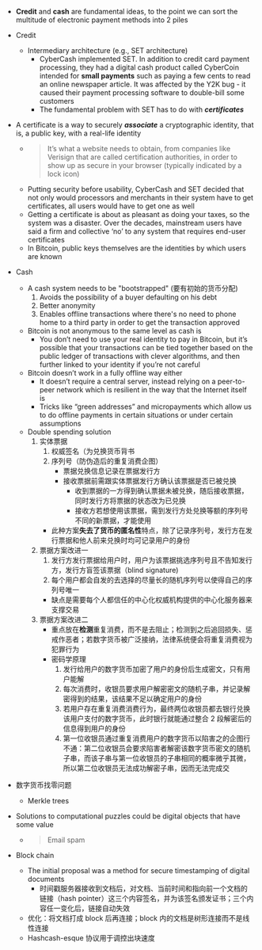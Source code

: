 <!-- https://bitcoinbook.cs.princeton.edu/ -->
- **Credit** and **cash** are fundamental ideas, to the point we can sort the multitude of electronic payment methods into 2 piles

- Credit
    - Intermediary architecture (e.g., SET architecture)
        - CyberCash implemented SET. In addition to credit card payment processing, they had a digital cash product called CyberCoin intended for **small payments** such as paying a few cents to read an online newspaper article. It was affected by the Y2K bug - it caused their payment processing software to double-bill some customers
        - The fundamental problem with SET has to do with ***certificates***
- A certificate is a way to securely ***associate*** a cryptographic identity, that is, a public key, with a real-life identity
    - > It’s what a website needs to obtain, from companies like Verisign that are called certification authorities, in order to show up as secure in your browser (typically indicated by a lock icon)
    - Putting security before usability, CyberCash and SET decided that not only would processors and merchants in their system have to get certificates, all users would have to get one as well
    - Getting a certificate is about as pleasant as doing your taxes, so the system was a disaster. Over the decades, mainstream users have said a firm and collective ‘no’ to any system that requires end-user certificates
    - In Bitcoin, public keys themselves are the identities by which users are known

- Cash
    - A cash system needs to be "bootstrapped" (要有初始的货币分配)
        1. Avoids the possibility of a buyer defaulting on his debt
        2. Better anonymity
        3. Enables offline transactions where there's no need to phone home to a third party in order to get the transaction approved
    - Bitcoin is not anonymous to the same level as cash is
        - You don’t need to use your real identity to pay in Bitcoin, but it’s possible that your transactions can be tied together based on the public ledger of transactions with clever algorithms, and then further linked to your identity if you’re not careful
    - Bitcoin doesn’t work in a fully offline way either
        - It doesn’t require a central server, instead relying on a peer-to-peer network which is resilient in the way that the Internet itself is
        - Tricks like “green addresses” and micropayments which allow us to do offline payments in certain situations or under certain assumptions
    - Double spending solution
        1. 实体票据
            1. 权威签名（为兑换货币背书
            2. 序列号（防伪造后的重复消费企图）
                - 票据兑换信息记录在票据发行方
                - 接收票据前需跟实体票据发行方确认该票据是否已被兑换
                    - 收到票据的一方得到确认票据未被兑换，随后接收票据，同时发行方将票据的状态改为已兑换
                    - 接收方若想使用该票据，需到发行方处兑换等额的序列号不同的新票据，才能使用
            - 此种方案**失去了货币的匿名性**特点，除了记录序列号，发行方在发行票据和他人前来兑换时均可记录用户的身份
        2. 票据方案改进一
            1. 发行方发行票据给用户时，用户为该票据挑选序列号且不告知发行方，发行方盲签该票据（blind signature)
            2. 每个用户都会自发的去选择的尽量长的随机序列号以使得自己的序列号唯一
            - 缺点是需要每个人都信任的中心化权威机构提供的中心化服务器来支撑交易
        3. 票据方案改进二
            - 重点放在**检测**重复消费，而不是去阻止；检测到之后追回损失、惩戒作恶者；若数字货币被广泛接纳，法律系统便会将重复消费视为犯罪行为
            - 密码学原理
                1. 发行给用户的数字货币加密了用户的身份后生成密文，只有用户能解
                2. 每次消费时，收银员要求用户解密密文的随机子串，并记录解密得到的结果，该结果不足以确定用户的身份
                3. 若用户存在重复消费消费行为，最终两位收银员都去银行兑换该用户支付的数字货币，此时银行就能通过整合 2 段解密后的信息得到用户的身份
                4. 第一位收银员通过重复消费用户的数字货币以陷害之的企图行不通：第二位收银员会要求陷害者解密该数字货币密文的随机子串，而该子串与第一位收银员的子串相同的概率微乎其微，所以第二位收银员无法成功解密子串，因而无法完成交
- 数字货币找零问题
    - Merkle trees
- Solutions to computational puzzles could be digital objects that have some value
    - > Email spam
- Block chain
    - The initial proposal was a method for secure timestamping of digital documents
        - 时间戳服务器接收到文档后，对文档、当前时间和指向前一个文档的链接（hash pointer）这三个内容签名，并为该签名颁发证书；三个内容任一变化后，链接自动失效
    - 优化：将文档打成 block 后再连接；block 内的文档是树形连接而不是线性连接
    - Hashcash-esque 协议用于调控出块速度